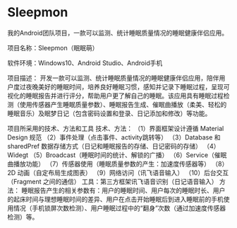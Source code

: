# Sleepmon
我的Android团队项目，一款可以监测、统计睡眠质量情况的睡眠健康伴侣应用。

项目名称：Sleepmon（眠眠萌）

软件环境：Windows10、Android Studio、Android手机

项目描述：
开发一款可以监测、统计睡眠质量情况的睡眠健康伴侣应用，陪伴用户度过夜晚美好的睡眠时间，培养良好睡眠习惯，感知并记录下睡眠过程，呈现可视化的睡眠报告并进行评分，帮助用户更了解自己的睡眠。该应用具有睡眠过程检测（使用传感器产生睡眠质量参数）、睡眠报告生成、催眠曲播放（柔美、轻松的睡眠音乐）及眠梦日记（包含密码设置和登录、日记添加和修改）等功能。

项目所采用的技术、方法和工具
技术、方法：
（1）界面框架设计遵循 Material Design 规范
（2）事件处理（点击事件、activity跳转等）
（3）Database 和 sharedPref 数据存储方式（日记和睡眠报告的存储、日记密码的存储）
（4）Widegt
（5）Broadcast（睡眠时间的统计、解锁的广播）
（6）Service（催眠曲播放功能）
（7）传感器使用（睡眠质量参数的产生：加速度传感器等）
（8）2D 动画（自定布局生成图表）
（9）网络访问（讯飞语音输入）
（10）后台交互（Fragment 之间的通信）
工具：第三方框架讯飞语音识别（日记语音输入）
方法：
睡眠报告产生的相关参数有：用户的睡眠时间、用户每次的睡眠时长、用户的起床时间与理想睡眠时间的差异、用户在点击开始睡眠后到进入睡眠前的手机使用情况（手机锁屏次数检测）、用户睡眠过程中的“翻身”次数（通过加速度传感器检测）等。
